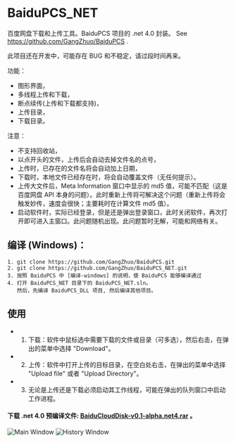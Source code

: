 # BaiduPCS_NET
百度网盘下载和上传工具。BaiduPCS 项目的 .net 4.0 封装。 See https://github.com/GangZhuo/BaiduPCS .

此项目还在开发中，可能存在 BUG 和不稳定，请过段时间再来。

功能：
* 图形界面，
* 多线程上传和下载，
* 断点续传(上传和下载都支持)，
* 上传目录，
* 下载目录。

注意：
* 不支持回收站，
* 以点开头的文件，上传后会自动去掉文件名的点号，
* 上传时，已存在的文件名将会自动加上日期，
* 下载时，本地文件已经存在时，将会自动覆盖文件（无任何提示）。
* 上传大文件后，Meta Information 窗口中显示的 md5 值，可能不匹配（这是百度网盘 API 本身的问题）。此时重新上传将可解决这个问题（重新上传将会触发妙传，速度会很快；主要耗时在计算文件 md5 值）。
* 启动软件时，实际已经登录，但是还是弹出登录窗口，此时关闭软件，再次打开即可进入主窗口。此问题随机出现。此问题暂时无解，可能和网络有关。

## 编译 (Windows)：
    1. git clone https://github.com/GangZhuo/BaiduPCS.git
    2. git clone https://github.com/GangZhuo/BaiduPCS_NET.git
    3. 按照 BaiduPCS 中 [编译-windows] 的说明，使 BaiduPCS 能够编译通过
    4. 打开 BaiduPCS_NET 目录下的 BaiduPCS_NET.sln。
	   然后，先编译 BaiduPCS_DLL 项目, 然后编译其他项目。

## 使用
* 1. 下载：软件中鼠标选中需要下载的文件或目录（可多选），然后右击，在弹出的菜单中选择 "Download"。
* 2. 上传：软件中打开上传的目标目录，在空白处右击，在弹出的菜单中选择 "Upload file" 或者 "Upload Directory"。
* 3. 无论是上传还是下载必须启动其工作线程，可能在弹出的队列窗口中启动工作进程。

#### 下载 .net 4.0 预编译文件: [BaiduCloudDisk-v0.1-alpha.net4.rar] 。
![Main Window](https://raw.githubusercontent.com/GangZhuo/BaiduPCS_NET/master/Sample/Sample_0_FileExplorer/main-window.png)
![History Window](https://raw.githubusercontent.com/GangZhuo/BaiduPCS_NET/master/Sample/Sample_0_FileExplorer/history-window.png)

[BaiduPCS]: https://github.com/GangZhuo/BaiduPCS
[BaiduCloudDisk-v0.1-alpha.net4.rar]: https://github.com/GangZhuo/BaiduPCS_NET/releases
[编译-windows]:   https://github.com/GangZhuo/BaiduPCS/blob/master/README.md#编译-windows
